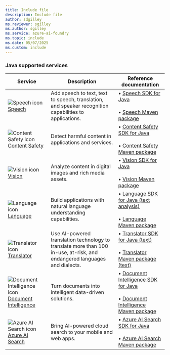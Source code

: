 ```yaml
---
title: Include file
description: Include file
author: sdgilley
ms.reviewer: sgilley
ms.author: sgilley
ms.service: azure-ai-foundry
ms.topic: include
ms.date: 05/07/2025
ms.custom: include
---
```


### Java supported services

| Service | Description | Reference documentation |
| --- | --- | --- |
| ![Speech icon](~/reusable-content/ce-skilling/azure/media/ai-services/speech.svg) [Speech](../../../ai-services/speech-service/index.yml) | Add speech to text, text to speech, translation, and speaker recognition capabilities to applications. | &bullet;&NonBreakingSpace;[Speech SDK for Java](/java/api/com.microsoft.cognitiveservices.speech?view=azure-java-stable&branch=main&preserve-view=true) <br><br>&bullet;&NonBreakingSpace;[Speech Maven package](https://central.sonatype.com/artifact/com.microsoft.cognitiveservices.speech/client-sdk/1.34.0?smo=true)|
| ![Content Safety icon](~/reusable-content/ce-skilling/azure/media/ai-services/content-safety.svg) [Content Safety](../../../ai-services/content-safety/index.yml) | Detect harmful content in applications and services.| &bullet;&NonBreakingSpace;[Content Safety SDK for Java](/java/api/overview/azure/ai-contentsafety-readme?view=azure-java-stable&preserve-view=true) <br><br>&bullet;&NonBreakingSpace;[Content Safety Maven package](https://central.sonatype.com/artifact/com.azure/azure-ai-contentsafety) |
| ![Vision icon](~/reusable-content/ce-skilling/azure/media/ai-services/vision.svg) [Vision](../../../computer-vision/index.yml) | Analyze content in digital images and rich media assets.|&bullet;&NonBreakingSpace;[Vision SDK for Java](/java/api/overview/azure/ai-vision-imageanalysis-readme?view=azure-java-preview&preserve-view=true) <br><br>&bullet;&NonBreakingSpace;[Vision Maven package](https://central.sonatype.com/artifact/com.azure/azure-ai-vision-imageanalysis) |
| ![Language icon](~/reusable-content/ce-skilling/azure/media/ai-services/language.svg) [Language](../../../ai-services/language-service/index.yml) | Build applications with natural language understanding capabilities. | &bullet;&NonBreakingSpace;[Language SDK for Java (text analysis)](/java/api/overview/azure/ai-textanalytics-readme?view=azure-java-stable&preserve-view=true) <br><br>&bullet;&NonBreakingSpace;[Language Maven package](https://central.sonatype.com/artifact/com.microsoft.azure.cognitiveservices/azure-cognitiveservices-language)  |
| ![Translator icon](~/reusable-content/ce-skilling/azure/media/ai-services/translator.svg) [Translator](../../../ai-services/translator/index.yml) |   Use AI-powered translation technology to translate more than 100 in-use, at-risk, and endangered languages and dialects. | &bullet;&NonBreakingSpace;[Translator SDK for Java (text)](/java/api/overview/azure/ai-translation-text-readme?view=azure-java-preview&preserve-view=true) <br><br>&bullet;&NonBreakingSpace;[Translator Maven package (text)](https://central.sonatype.com/artifact/com.azure/azure-ai-translation-text)  |
| ![Document Intelligence icon](~/reusable-content/ce-skilling/azure/media/ai-services/document-intelligence.svg) [Document Intelligence](../../../ai-services/document-intelligence/index.yml) | Turn documents into intelligent data-driven solutions. | &bullet;&NonBreakingSpace;[Document Intelligence SDK for Java](/java/api/overview/azure/ai-documentintelligence-readme?view=azure-java-preview&preserve-view=true) <br><br>&bullet;&NonBreakingSpace;[Document Intelligence Maven package](https://mvnrepository.com/artifact/com.azure/azure-ai-documentintelligence/1.0.0-beta.1) |
| ![Azure AI Search icon](~/reusable-content/ce-skilling/azure/media/ai-services/search.svg) [Azure AI Search](/azure/search/) | Bring AI-powered cloud search to your mobile and web apps. | &bullet;&NonBreakingSpace;[Azure AI Search SDK for Java](/java/api/overview/azure/search-documents-readme?view=azure-java-stable&preserve-view=true) <br><br>&bullet;&NonBreakingSpace;[Azure AI Search Maven package](https://central.sonatype.com/artifact/com.azure/azure-search-documents/11.7.0-beta.1?smo=true) |
